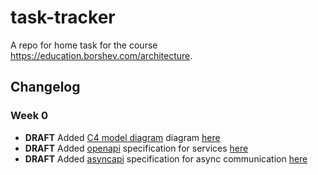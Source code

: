 # task-tracker

A repo for home task for the course https://education.borshev.com/architecture.

## Changelog

### Week 0

- **DRAFT** Added [C4 model diagram](https://c4model.com/) diagram [here](./docs/architecture.dsl)
- **DRAFT** Added [openapi](https://www.openapis.org/) specification for services [here](./api/openapi)
- **DRAFT** Added [asyncapi](https://www.asyncapi.com/) specification for async communication [here](./api/asyncapi)